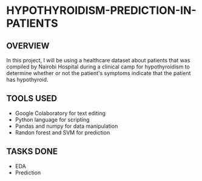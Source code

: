 # HYPOTHYROIDISM-PREDICTION-IN-PATIENTS

## OVERVIEW
In this project, I will be using a healthcare dataset about patients that was compiled by Nairobi Hospital during a clinical camp for hypothyroidism to determine whether or not the patient's symptoms indicate that the patient has hypothyroid. 

## TOOLS USED
- Google Colaboratory for text editing
- Python language for scripting
- Pandas and numpy for data manipulation
- Randon forest and SVM for prediction

## TASKS DONE
- EDA
- Prediction
